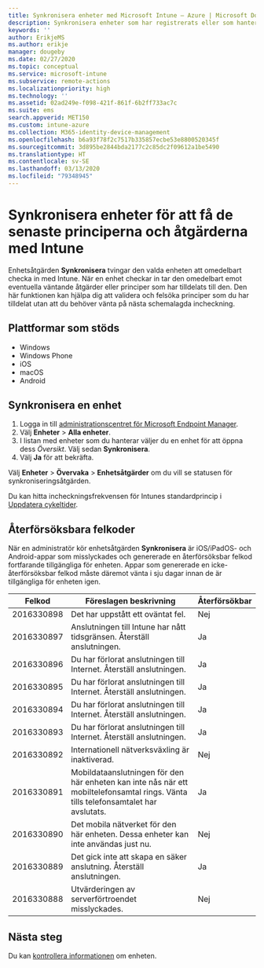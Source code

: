 ```yaml
---
title: Synkronisera enheter med Microsoft Intune – Azure | Microsoft Docs
description: Synkronisera enheter som har registrerats eller som hanteras med Intune så att du får de senaste principerna och åtgärderna. Detta omfattar steg för att synkronisera med Azure-portalen och en lista över felkoder som kan försökas på nytt.
keywords: ''
author: ErikjeMS
ms.author: erikje
manager: dougeby
ms.date: 02/27/2020
ms.topic: conceptual
ms.service: microsoft-intune
ms.subservice: remote-actions
ms.localizationpriority: high
ms.technology: ''
ms.assetid: 02ad249e-f098-421f-861f-6b2ff733ac7c
ms.suite: ems
search.appverid: MET150
ms.custom: intune-azure
ms.collection: M365-identity-device-management
ms.openlocfilehash: b6a93f78f2c7517b335857ecbe53e8800520345f
ms.sourcegitcommit: 3d895be2844bda2177c2c85dc2f09612a1be5490
ms.translationtype: HT
ms.contentlocale: sv-SE
ms.lasthandoff: 03/13/2020
ms.locfileid: "79348945"
---
```

# <a name="sync-devices-to-get-the-latest-policies-and-actions-with-intune"></a>Synkronisera enheter för att få de senaste principerna och åtgärderna med Intune


Enhetsåtgärden **Synkronisera** tvingar den valda enheten att omedelbart checka in med Intune. När en enhet checkar in tar den omedelbart emot eventuella väntande åtgärder eller principer som har tilldelats till den. Den här funktionen kan hjälpa dig att validera och felsöka principer som du har tilldelat utan att du behöver vänta på nästa schemalagda incheckning.

## <a name="supported-platforms"></a>Plattformar som stöds

- Windows
- Windows Phone
- iOS
- macOS
- Android

## <a name="sync-a-device"></a>Synkronisera en enhet

1. Logga in till [administrationscentret för Microsoft Endpoint Manager](https://go.microsoft.com/fwlink/?linkid=2109431). 
3. Välj **Enheter** > **Alla enheter**.
4. I listan med enheter som du hanterar väljer du en enhet för att öppna dess *Översikt*. Välj sedan **Synkronisera**.
5. Välj **Ja** för att bekräfta.

Välj **Enheter** > **Övervaka** > **Enhetsåtgärder** om du vill se statusen för synkroniseringsåtgärden.

Du kan hitta incheckningsfrekvensen för Intunes standardprincip i [Uppdatera cykeltider](../configuration/device-profile-troubleshoot.md#how-long-does-it-take-for-devices-to-get-a-policy-profile-or-app-after-they-are-assigned).

## <a name="retryable-error-codes"></a>Återförsöksbara felkoder

När en administratör kör enhetsåtgärden **Synkronisera** är iOS/iPadOS- och Android-appar som misslyckades och genererade en återförsöksbar felkod fortfarande tillgängliga för enheten. Appar som genererade en icke-återförsöksbar felkod måste däremot vänta i sju dagar innan de är tillgängliga för enheten igen.


| Felkod  | Föreslagen beskrivning | Återförsökbar |
|---|---|---|
| 2016330898 | Det har uppstått ett oväntat fel. | Nej |
| 2016330897 | Anslutningen till Intune har nått tidsgränsen. Återställ anslutningen. | Ja |
| 2016330896 | Du har förlorat anslutningen till Internet. Återställ anslutningen. | Ja |
| 2016330895 | Du har förlorat anslutningen till Internet. Återställ anslutningen. | Ja |
| 2016330894 | Du har förlorat anslutningen till Internet. Återställ anslutningen. | Ja |
| 2016330893 | Du har förlorat anslutningen till Internet. Återställ anslutningen. | Ja|
| 2016330892 | Internationell nätverksväxling är inaktiverad. | Nej|
| 2016330891 | Mobildataanslutningen för den här enheten kan inte nås när ett mobiltelefonsamtal rings. Vänta tills telefonsamtalet har avslutats. | Ja|
| 2016330890 | Det mobila nätverket för den här enheten. Dessa enheter kan inte användas just nu. | Nej|
| 2016330889 | Det gick inte att skapa en säker anslutning. Återställ anslutningen. | Ja|
| 2016330888 | Utvärderingen av serverförtroendet misslyckades. | Nej|

## <a name="next-steps"></a>Nästa steg

Du kan [kontrollera informationen](device-inventory.md) om enheten.
 
